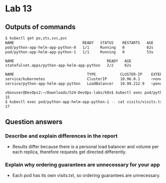 # Lab 13

## Outputs of commands

```bash
$ kubectl get po,sts,svc,pvc
NAME                               READY   STATUS    RESTARTS   AGE
pod/python-app-helm-app-python-0   1/1     Running   0          62s
pod/python-app-helm-app-python-1   1/1     Running   0          53s

NAME                                          READY   AGE
statefulset.apps/python-app-helm-app-python   2/2     62s

NAME                                 TYPE           CLUSTER-IP    EXTERNAL-IP   PORT(S)          AGE
service/kubernetes                   ClusterIP      10.96.0.1     <none>        443/TCP          15d
service/python-app-helm-app-python   LoadBalancer   10.98.212.9   <pending>     8080:32280/TCP   62s

```

```bash
vboxuser@DevOps2:~/Downloads/S24-DevOps-labs/k8s$ kubectl exec pod/python-app-helm-app-python-0 -- cat visits/visits.txt
15
$ kubectl exec pod/python-app-helm-app-python-1 -- cat visits/visits.txt
17
```

## Question answers

### Describe and explain differences in the report

- Results differ because there is a personal load balancer and volume per each replica, therefore requests get directed differently.

### Explain why ordering guarantees are unnecessary for your app

- Each pod has its own visits.txt, so ordering guarantees are unnecessary.
